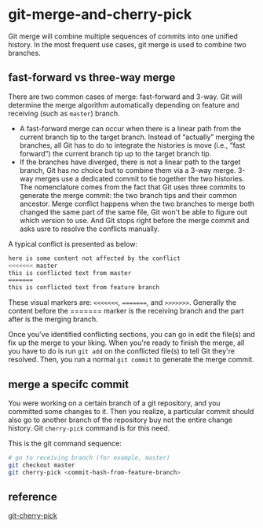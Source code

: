 # git-merge-and-cherry-pick

Git merge will combine multiple sequences of commits into one unified history. In the most frequent use cases, git merge is used to combine two branches.

## fast-forward vs three-way merge

There are two common cases of merge: fast-forward and 3-way. Git will determine the merge algorithm automatically depending on feature and receiving (such as `master`) branch.

- A fast-forward merge can occur when there is a linear path from the current branch tip to the target branch. Instead of “actually” merging the branches, all Git has to do to integrate the histories is move (i.e., “fast forward”) the current branch tip up to the target branch tip.
- If the branches have diverged, there is not a linear path to the target branch, Git has no choice but to combine them via a 3-way merge. 3-way merges use a dedicated commit to tie together the two histories. The nomenclature comes from the fact that Git uses three commits to generate the merge commit: the two branch tips and their common ancestor. Merge conflict happens when the two branches to merge both changed the same part of the same file, Git won't be able to figure out which version to use. And Git stops right before the merge commit and asks usre to resolve the conflicts manually.

A typical conflict is presented as below:

```bash
here is some content not affected by the conflict
<<<<<<< master
this is conflicted text from master
=======
this is conflicted text from feature branch
```

These visual markers are: `<<<<<<<`, `=======`, and `>>>>>>>`. Generally the content before the ======= marker is the receiving branch and the part after is the merging branch.

Once you've identified conflicting sections, you can go in edit the file(s) and fix up the merge to your liking. When you're ready to finish the merge, all you have to do is run `git add` on the conflicted file(s) to tell Git they're resolved. Then, you run a normal `git commit` to generate the merge commit.

## merge a specifc commit

You were working on a certain branch of a git repository, and you committed some changes to it. Then you realize, a particular commit should also go to another branch of the repository buy not the entire change history. Git `cherry-pick` command is for this need.

This is the git command sequence:

```bash
# go to receiving branch (for example, master)
git checkout master
git cherry-pick <commit-hash-from-feature-branch>
```

## reference

[git-cherry-pick](https://git-scm.com/docs/git-cherry-pick)
